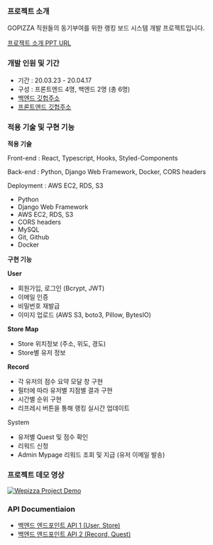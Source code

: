 ### 프로젝트 소개

GOPIZZA 직원들의 동기부여를 위한 랭킹 보드 시스템 개발 프로젝트입니다. 

[프로젝트 소개 PPT URL](https://docs.google.com/presentation/d/e/2PACX-1vR2SUN0QFHDZaLjHfjfot8na5aEdYGLGFxElQwxYAnwExe4bNSMMzSyPRnIzwhtYC-tZO_6pB8TC1Z1/pub?start=false&loop=false&delayms=3000&slide=id.p](https://docs.google.com/presentation/d/e/2PACX-1vR2SUN0QFHDZaLjHfjfot8na5aEdYGLGFxElQwxYAnwExe4bNSMMzSyPRnIzwhtYC-tZO_6pB8TC1Z1/pub?start=false&loop=false&delayms=3000&slide=id.p))

### 개발 인원 및 기간

- 기간 : 20.03.23 - 20.04.17
- 구성 : 프론트엔드 4명, 백엔드 2명 (총 6명)
- [백엔드 깃헙주소](https://github.com/hong-dev/wepizza-backend)
- [프론트엔드 깃헙주소](https://github.com/akiakma/gopizza)

### 적용 기술 및 구현 기능

**적용 기술** 

Front-end : React, Typescript, Hooks, Styled-Components

Back-end : Python, Django Web Framework, Docker, CORS headers

Deployment : AWS EC2, RDS, S3

- Python
- Django Web Framework
- AWS EC2, RDS, S3
- CORS headers
- MySQL
- Git, Github
- Docker

**구현 기능**

**User**

- 회원가입, 로그인 (Bcrypt, JWT)
- 이메일 인증
- 비밀번호 재발급
- 이미지 업로드 (AWS S3, boto3, Pillow, BytesIO)

**Store Map**

- Store 위치정보 (주소, 위도, 경도)
- Store별 유저 정보

**Record**

- 각 유저의 점수 요약 모달 창 구현
- 필터에 따라 유저별 지점별 결과 구현
- 시간별 순위 구현
- 리프레시 버튼을 통해 랭킹 실시간 업데이트

System

- 유저별 Quest 및 점수 확인
- 리워드 신청
- Admin Mypage 리워드 조회 및 지급 (유저 이메일 발송)


### 프로젝트 데모 영상
[![Wepizza Project Demo](https://user-images.githubusercontent.com/53142539/79748620-b3769b00-8348-11ea-9266-4b56ddaa95e0.png
)](https://youtu.be/RD1Ucct_ahg)


### API Documentiaion

- [백엔드 엔드포인트 API 1 (User, Store)](https://documenter.getpostman.com/view/10398655/SzezbB9y?version=latest)
- [백엔드 엔드포인트 API 2 (Record, Quest)](https://documenter.getpostman.com/view/10398655/Szf6Wnsu?version=latest)

